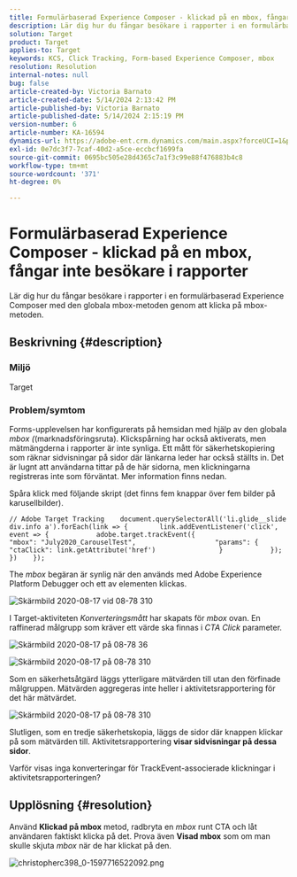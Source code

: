 ```yaml
---
title: Formulärbaserad Experience Composer - klickad på en mbox, fångar inte besökare i rapporter
description: Lär dig hur du fångar besökare i rapporter i en formulärbaserad Experience Composer med den globala mbox-metoden genom att klicka på mbox-metoden.
solution: Target
product: Target
applies-to: Target
keywords: KCS, Click Tracking, Form-based Experience Composer, mbox
resolution: Resolution
internal-notes: null
bug: false
article-created-by: Victoria Barnato
article-created-date: 5/14/2024 2:13:42 PM
article-published-by: Victoria Barnato
article-published-date: 5/14/2024 2:15:19 PM
version-number: 6
article-number: KA-16594
dynamics-url: https://adobe-ent.crm.dynamics.com/main.aspx?forceUCI=1&pagetype=entityrecord&etn=knowledgearticle&id=a76a9b28-fc11-ef11-9f8a-6045bd0201f5
exl-id: 0e7dc3f7-7caf-40d2-a5ce-eccbcf1699fa
source-git-commit: 0695bc505e28d4365c7a1f3c99e88f476883b4c8
workflow-type: tm+mt
source-wordcount: '371'
ht-degree: 0%

---
```


# Formulärbaserad Experience Composer - klickad på en mbox, fångar inte besökare i rapporter


Lär dig hur du fångar besökare i rapporter i en formulärbaserad Experience Composer med den globala mbox-metoden genom att klicka på mbox-metoden.

## Beskrivning {#description}


### <b>Miljö</b>

Target

### <b>Problem/symtom</b>

Forms-upplevelsen har konfigurerats på hemsidan med hjälp av den globala *mbox (*(marknadsföringsruta). Klickspårning har också aktiverats, men mätmängderna i rapporter är inte synliga. Ett mått för säkerhetskopiering som räknar sidvisningar på sidor där länkarna leder har också ställts in. Det är lugnt att användarna tittar på de här sidorna, men klickningarna registreras inte som förväntat. Mer information finns nedan.



Spåra klick med följande skript (det finns fem knappar över fem bilder på karusellbilder).




```
// Adobe Target Tracking    document.querySelectorAll('li.glide__slide div.info a').forEach(link => {        link.addEventListener('click', event => {            adobe.target.trackEvent({                    "mbox": "July2020_CarouselTest",                    "params": {                    "ctaClick": link.getAttribute('href')                }            });        })    });
```




The *mbox* begäran är synlig när den används med Adobe Experience Platform Debugger och ett av elementen klickas.



![Skärmbild 2020-08-17 vid 08-78 310](https://experienceleaguecommunities.adobe.com/t5/image/serverpage/image-id/26222i8EFBFA8432501D9E/image-size/medium?v=1.0&amp;amp;px=400 "Skärmbild 2020-08-17 vid 08-78 310")



I Target-aktiviteten *Konverteringsmått* har skapats för *mbox* ovan. En raffinerad målgrupp som kräver ett värde ska finnas i *CTA Click* parameter.



![Skärmbild 2020-08-17 på 08-78 36](https://experienceleaguecommunities.adobe.com/t5/image/serverpage/image-id/26225i9E8B86819537BB25/image-size/medium?v=1.0&amp;amp;px=400 "Skärmbild 2020-08-17 på 08-78 36")

![Skärmbild 2020-08-17 på 08-78 310](https://experienceleaguecommunities.adobe.com/t5/image/serverpage/image-id/26223i6D9AAA0A81236A58/image-size/medium?v=1.0&amp;amp;px=400 "Skärmbild 2020-08-17 på 08-78 310")



Som en säkerhetsåtgärd läggs ytterligare mätvärden till utan den förfinade målgruppen. Mätvärden aggregeras inte heller i aktivitetsrapportering för det här mätvärdet.



![Skärmbild 2020-08-17 på 08-78 310](https://experienceleaguecommunities.adobe.com/t5/image/serverpage/image-id/26224iFF036B11B2E932FC/image-size/medium?v=1.0&amp;amp;px=400 "Skärmbild 2020-08-17 på 08-78 310")



Slutligen, som en tredje säkerhetskopia, läggs de sidor där knappen klickar på som mätvärden till. Aktivitetsrapportering <b>visar sidvisningar på dessa sidor</b>.



Varför visas inga konverteringar för TrackEvent-associerade klickningar i aktivitetsrapporteringen?


## Upplösning {#resolution}


Använd <b>Klickad på mbox</b> metod, radbryta en *mbox* runt CTA och låt användaren faktiskt klicka på det. Prova även <b>Visad mbox</b> som om man skulle skjuta *mbox* när de har klickat på den.



![christopherc398_0-1597716522092.png](https://experienceleaguecommunities.adobe.com/t5/image/serverpage/image-id/26237i01409F8DF7D2F948/image-size/medium?v=1.0&amp;amp;px=400)
